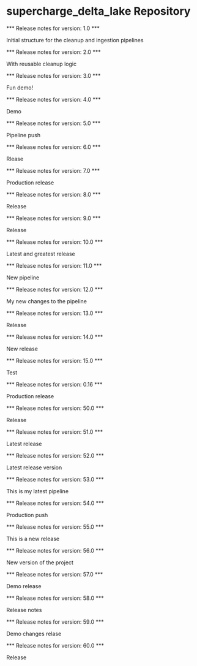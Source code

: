 # supercharge_delta_lake Repository

*** Release notes for version: 1.0 ***

Initial structure for the cleanup and ingestion pipelines

*** Release notes for version: 2.0 ***

With reusable cleanup logic

*** Release notes for version: 3.0 ***

Fun demo!

*** Release notes for version: 4.0 ***

Demo

*** Release notes for version: 5.0 ***

Pipeline push

*** Release notes for version: 6.0 ***

Rlease

*** Release notes for version: 7.0 ***

Production release

*** Release notes for version: 8.0 ***

Release

*** Release notes for version: 9.0 ***

Release 

*** Release notes for version: 10.0 ***

Latest and greatest release

*** Release notes for version: 11.0 ***

New pipeline

*** Release notes for version: 12.0 ***

My new changes to the pipeline

*** Release notes for version: 13.0 ***

Release

*** Release notes for version: 14.0 ***

New release

*** Release notes for version: 15.0 ***

Test

*** Release notes for version: 0.16 ***

Production release

*** Release notes for version: 50.0 ***

Release

*** Release notes for version: 51.0 ***

Latest release

*** Release notes for version: 52.0 ***

Latest release version

*** Release notes for version: 53.0 ***

This is my latest pipeline

*** Release notes for version: 54.0 ***

Production push

*** Release notes for version: 55.0 ***

This is a new release

*** Release notes for version: 56.0 ***

New version of the project

*** Release notes for version: 57.0 ***

Demo release

*** Release notes for version: 58.0 ***

Release notes

*** Release notes for version: 59.0 ***

Demo changes relase

*** Release notes for version: 60.0 ***

Release